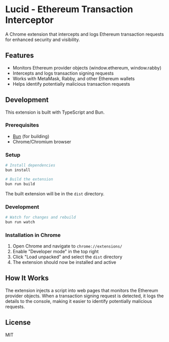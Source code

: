 # Lucid - Ethereum Transaction Interceptor

A Chrome extension that intercepts and logs Ethereum transaction requests for enhanced security and visibility.

## Features

- Monitors Ethereum provider objects (window.ethereum, window.rabby)
- Intercepts and logs transaction signing requests
- Works with MetaMask, Rabby, and other Ethereum wallets
- Helps identify potentially malicious transaction requests

## Development

This extension is built with TypeScript and Bun.

### Prerequisites

- [Bun](https://bun.sh/) (for building)
- Chrome/Chromium browser

### Setup

```bash
# Install dependencies
bun install

# Build the extension
bun run build
```

The built extension will be in the `dist` directory.

### Development

```bash
# Watch for changes and rebuild
bun run watch
```

### Installation in Chrome

1. Open Chrome and navigate to `chrome://extensions/`
2. Enable "Developer mode" in the top right
3. Click "Load unpacked" and select the `dist` directory
4. The extension should now be installed and active

## How It Works

The extension injects a script into web pages that monitors the Ethereum provider objects. When a transaction signing request is detected, it logs the details to the console, making it easier to identify potentially malicious requests.

## License

MIT
